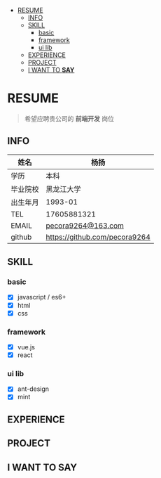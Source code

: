 - [RESUME](#resume)
  - [INFO](#info)
  - [SKILL](#skill)
    - [basic](#basic)
    - [framework](#framework)
    - [ui lib](#ui-lib)
  - [EXPERIENCE](#experience)
  - [PROJECT](#project)
  - [I WANT TO **SAY**](#i-want-to-say)

# RESUME

> 希望应聘贵公司的 **前端开发** 岗位

## INFO

| 姓名     | 杨扬                      |
| -------- | ------------------------- |
| 学历     | 本科                      |
| 毕业院校 | 黑龙江大学                |
| 出生年月 | 1993-01                   |
| TEL      | 17605881321               |
| EMAIL    | pecora9264@163.com        |
| github   | https://github.com/pecora9264 |

## SKILL

### basic
- [x] javascript / es6+
- [x] html
- [x] css

### framework
- [x] vue.js
- [x] react

### ui lib
- [x] ant-design
- [x] mint

## EXPERIENCE

## PROJECT

## I WANT TO **SAY**
